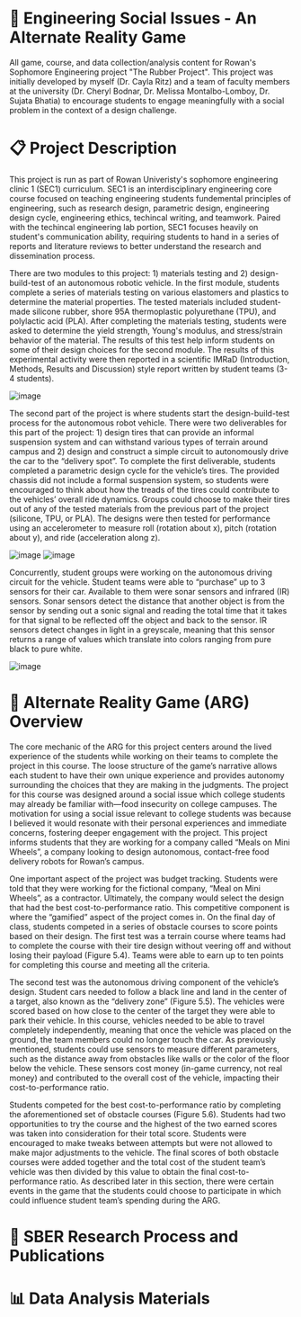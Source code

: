 # 🎲 Engineering Social Issues - An Alternate Reality Game 
All game, course, and data collection/analysis content for Rowan's Sophomore Engineering project "The Rubber Project". This project was initially developed by myself (Dr. Cayla Ritz) and a team of faculty members at the university (Dr. Cheryl Bodnar, Dr. Melissa Montalbo-Lomboy, Dr. Sujata Bhatia) to encourage students to engage meaningfully with a social problem in the context of a design challenge. 
# 📋 Project Description 
This project is run as part of Rowan Univeristy's sophomore engineering clinic 1 (SEC1) curriculum. SEC1 is an interdisciplinary engineering core course focused on teaching engineering students fundemental principles of engineering, such as research design, parametric design, engineering design cycle, engineering ethics, techincal writing, and teamwork. Paired with the techincal engineering lab portion, SEC1 focuses heavily on student's communication ability, requiring students to hand in a series of reports and literature reviews to better understand the research and dissemination process. 

There are two modules to this project: 1) materials testing and 2) design-build-test of an autonomous robotic vehicle. In the first module, students complete a series of materials testing on various elastomers and plastics to determine the material properties.  The tested materials included student-made silicone rubber, shore 95A thermoplastic polyurethane (TPU), and polylactic acid (PLA). After completing the materials testing, students were asked to determine the yield strength, Young's modulus, and stress/strain behavior of the material. The results of this test help inform students on some of their design choices for the second module. The results of this experimental activity were then reported in a scientific IMRaD (Introduction, Methods, Results and Discussion) style report written by student teams (3-4 students). 

![image](https://github.com/user-attachments/assets/d6edbe50-02be-4e50-9743-03c9766e05bf)

The second part of the project is where students start the design-build-test process for the autonomous robot vehicle. There were two deliverables for this part of the project: 1) design tires that can provide an informal suspension system and can withstand various types of terrain around campus and 2) design and construct a simple circuit to autonomously drive the car to the “delivery spot”. To complete the first deliverable, students completed a parametric design cycle for the vehicle’s tires. The provided chassis did not include a formal suspension system, so students were encouraged to think about how the treads of the tires could contribute to the vehicles’ overall ride dynamics. Groups could choose to make their tires out of any of the tested materials from the previous part of the project (silicone, TPU, or PLA). The designs were then tested for performance using an accelerometer to measure roll (rotation about x), pitch (rotation about y), and ride (acceleration along z).  

![image](https://github.com/user-attachments/assets/4d71e5f6-6cd7-4904-b1d1-ccd21cf03a1f)
![image](https://github.com/user-attachments/assets/c07a2daa-8049-4fc6-b485-c0538bcdb585)

Concurrently, student groups were working on the autonomous driving circuit for the vehicle. Student teams were able to “purchase” up to 3 sensors for their car. Available to them were sonar sensors and infrared (IR) sensors. Sonar sensors detect the distance that another object is from the sensor by sending out a sonic signal and reading the total time that it takes for that signal to be reflected off the object and back to the sensor. IR sensors detect changes in light in a greyscale, meaning that this sensor returns a range of values which translate into colors ranging from pure black to pure white. 

![image](https://github.com/user-attachments/assets/95eb8190-71e4-4bd0-b290-273b91864b00)

 
# 👾 Alternate Reality Game (ARG) Overview
The core mechanic of the ARG for this project centers around the lived experience of the students while working on their teams to complete the project in this course. The loose structure of the game’s narrative allows each student to have their own unique experience and provides autonomy surrounding the choices that they are making in the judgments. The project for this course was designed around a social issue which college students may already be familiar with—food insecurity on college campuses. The motivation for using a social issue relevant to college students was because I believed it would resonate with their personal experiences and immediate concerns, fostering deeper engagement with the project. This project informs students that they are working for a company called “Meals on Mini Wheels”, a company looking to design autonomous, contact-free food delivery robots for Rowan’s campus. 

One important aspect of the project was budget tracking. Students were told that they were working for the fictional company, “Meal on Mini Wheels”, as a contractor. Ultimately, the company would select the design that had the best cost-to-performance ratio. This competitive component is where the “gamified” aspect of the project comes in. On the final day of class, students competed in a series of obstacle courses to score points based on their design. The first test was a terrain course where teams had to complete the course with their tire design without veering off and without losing their payload (Figure 5.4). Teams were able to earn up to ten points for completing this course and meeting all the criteria. 

The second test was the autonomous driving component of the vehicle’s design. Student cars needed to follow a black line and land in the center of a target, also known as the “delivery zone” (Figure 5.5). The vehicles were scored based on how close to the center of the target they were able to park their vehicle. In this course, vehicles needed to be able to travel completely independently, meaning that once the vehicle was placed on the ground, the team members could no longer touch the car. As previously mentioned, students could use sensors to measure different parameters, such as the distance away from obstacles like walls or the color of the floor below the vehicle. These sensors cost money (in-game currency, not real money)  and contributed to the overall cost of the vehicle, impacting their cost-to-performance ratio. 

Students competed for the best cost-to-performance ratio by completing the aforementioned set of obstacle courses (Figure 5.6). Students had two opportunities to try the course and the highest of the two earned scores was taken into consideration for their total score. Students were encouraged to make tweaks between attempts but were not allowed to make major adjustments to the vehicle. The final scores of both obstacle courses were added together and the total cost of the student team’s vehicle was then divided by this value to obtain the final cost-to-performance ratio. As described later in this section, there were certain events in the game that the students could choose to participate in which could influence student team’s spending during the ARG.

# 🔬 SBER Research Process and Publications 

# 📊 Data Analysis Materials 
